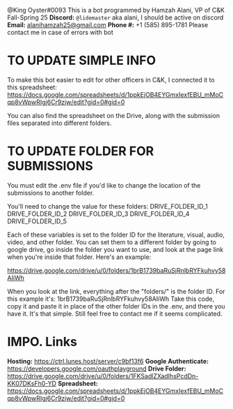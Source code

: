 @King Oyster#0093
This is a bot programmed by Hamzah Alani, VP of C&K Fall-Spring 25 
**Discord:** `@lidemaster` aka alani, I should be active on discord
**Email:** alanihamzah25@gmail.com
**Phone #:** +1 (585) 895-1781
Please contact me in case of errors with bot

# TO UPDATE SIMPLE INFO
To make this bot easier to edit for other officers in C&K, I connected it to this spreadsheet:
https://docs.google.com/spreadsheets/d/1ppkEjOB4EYGmxIexfEBU_mMoCqp8vWpwRIgj6Cr9zjw/edit?gid=0#gid=0

You can also find the spreadsheet on the Drive, along with the submission files separated into different folders.

# TO UPDATE FOLDER FOR SUBMISSIONS
You must edit the .env file if you'd like to change the location of the submissions to another folder.

You'll need to change the value for these folders:
    DRIVE_FOLDER_ID_1
    DRIVE_FOLDER_ID_2
    DRIVE_FOLDER_ID_3
    DRIVE_FOLDER_ID_4
    DRIVE_FOLDER_ID_5

Each of these variables is set to the folder ID for the literature, visual, audio, video, and other folder.
You can set them to a different folder by going to google drive, go inside the folder you want to use, and 
look at the page link when you're inside that folder. Here's an example:

https://drive.google.com/drive/u/0/folders/1brB1739baRuSjRnlbRYFkuhvy58AIiWh

When you look at the link, everything after the "folders/" is the folder ID. 
For this example it's: 1brB1739baRuSjRnlbRYFkuhvy58AIiWh
Take this code, copy it and paste it in place of the other folder IDs in the .env, and there you have it. 
It's that simple.
Still feel free to contact me if it seems complicated.

# IMPO. Links
**Hosting:** https://ctrl.lunes.host/server/c9bf13f6
**Google Authenticate:** https://developers.google.com/oauthplayground
**Drive Folder:** https://drive.google.com/drive/u/0/folders/1FKSadlZXadIhsPcdDn-KK07DKsFh0-YD
**Spreadsheet:** https://docs.google.com/spreadsheets/d/1ppkEjOB4EYGmxIexfEBU_mMoCqp8vWpwRIgj6Cr9zjw/edit?gid=0#gid=0